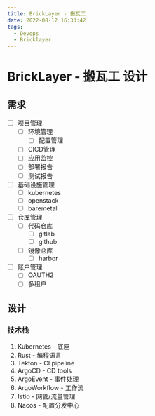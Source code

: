 ```yaml
---
title: BrickLayer - 搬瓦工
date: 2022-08-12 16:33:42
tags:
  - Devops
  - Bricklayer
---
```


# BrickLayer - 搬瓦工 设计

## 需求

- [ ] 项目管理
  - [ ] 环境管理
    - [ ] 配置管理
  - [ ] CICD管理
  - [ ] 应用监控
  - [ ] 部署报告
  - [ ] 测试报告
- [ ] 基础设施管理
  - [ ] kubernetes
  - [ ] openstack
  - [ ] baremetal
- [ ] 仓库管理
  - [ ] 代码仓库
    - [ ] gitlab
    - [ ] github
  - [ ] 镜像仓库
    - [ ] harbor
- [ ] 账户管理
  - [ ] OAUTH2
  - [ ] 多租户

## 设计

### 技术栈

1. Kubernetes - 底座
2. Rust - 编程语言
3. Tekton - CI pipeline
4. ArgoCD - CD tools
5. ArgoEvent - 事件处理
6. ArgoWorkflow - 工作流
7. Istio - 网管/流量管理
8. Nacos - 配置分发中心
